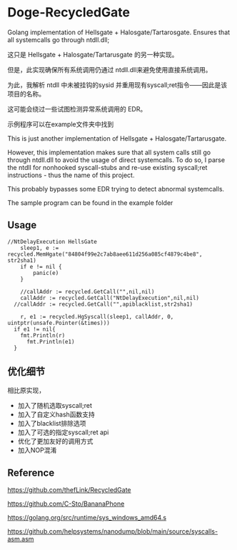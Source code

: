 # Doge-RecycledGate
Golang implementation of Hellsgate + Halosgate/Tartarosgate. Ensures that all systemcalls go through ntdll.dll; 

这只是 Hellsgate + Halosgate/Tartarusgate 的另一种实现。

但是，此实现确保所有系统调用仍通过 ntdll.dll来避免使用直接系统调用。

为此，我解析 ntdll 中未被挂钩的sysid 并重用现有syscall;ret指令——因此是该项目的名称。

这可能会绕过一些试图检测异常系统调用的 EDR。

示例程序可以在example文件夹中找到


This is just another implementation of Hellsgate + Halosgate/Tartarusgate.

However, this implementation makes sure that all system calls still go through ntdll.dll to avoid the usage of direct systemcalls. To do so, I parse the ntdll for nonhooked syscall-stubs and re-use existing syscall;ret instructions - thus the name of this project.

This probably bypasses some EDR trying to detect abnormal systemcalls.

The sample program can be found in the example folder

## Usage
```
//NtDelayExecution HellsGate
	sleep1, e := recycled.MemHgate("84804f99e2c7ab8aee611d256a085cf4879c4be8", str2sha1)
	if e != nil {
		panic(e)
	}

	//callAddr := recycled.GetCall("",nil,nil)
	callAddr := recycled.GetCall("NtDelayExecution",nil,nil)
  //callAddr := recycled.GetCall("",apiblacklist,str2sha1)

	r, e1 := recycled.HgSyscall(sleep1, callAddr, 0, uintptr(unsafe.Pointer(&times)))
  if e1 != nil{
    fmt.Println(r)
	  fmt.Println(e1)
  }
```

## 优化细节
相比原实现，

- 加入了随机选取syscall;ret
- 加入了自定义hash函数支持
- 加入了blacklist排除选项
- 加入了可选的指定syscall;ret api
- 优化了更加友好的调用方式
- 加入NOP混淆


## Reference
https://github.com/thefLink/RecycledGate

https://github.com/C-Sto/BananaPhone

https://golang.org/src/runtime/sys_windows_amd64.s

https://github.com/helpsystems/nanodump/blob/main/source/syscalls-asm.asm


